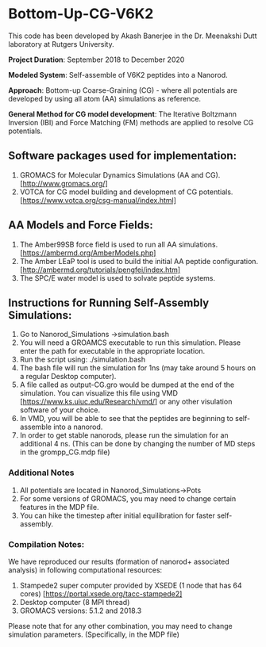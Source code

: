 # Bottom-Up-CG-V6K2


This code has been developed by Akash Banerjee in the Dr. Meenakshi Dutt laboratory at Rutgers University. 

**Project Duration**: September 2018 to December 2020

**Modeled System**: Self-assemble of V6K2 peptides into a Nanorod. 

**Approach**: Bottom-up Coarse-Graining (CG) - where all potentials are developed by using all atom (AA) simulations as reference. 

**General Method for CG model development**: The Iterative Boltzmann Inversion (IBI) and Force Matching (FM) methods are applied to resolve CG potentials. 

## Software packages used for implementation: 

1. GROMACS for Molecular Dynamics Simulations (AA and CG). [http://www.gromacs.org/]
2. VOTCA for CG model building and development of CG potentials. [https://www.votca.org/csg-manual/index.html]

## AA Models and Force Fields:

1. The Amber99SB force field is used to run all AA simulations. [https://ambermd.org/AmberModels.php]
2. The Amber LEaP tool is used to build the initial AA peptide configuration. [http://ambermd.org/tutorials/pengfei/index.htm]
3. The SPC/E water model is used to solvate peptide systems. 

## Instructions for Running Self-Assembly Simulations: 

1. Go to Nanorod_Simulations ->simulation.bash
2. You will need a GROAMCS executable to run this simulation. Please enter the path for executable in the appropriate location. 
3. Run the script using: ./simulation.bash
4. The bash file will run the simulation for 1ns (may take around 5 hours on a regular Desktop computer). 
5. A file called as output-CG.gro would be dumped at the end of the simulation. You can visualize this file using VMD [https://www.ks.uiuc.edu/Research/vmd/] or any other visulation software of your choice.
6. In VMD, you will be able to see that the peptides are beginning to self-assemble into a nanorod. 
6. In order to get stable nanorods, please run the simulation for an additional 4 ns. (This can be done by changing the number of MD steps in the grompp_CG.mdp file)

### Additional Notes 

1. All potentials are located in Nanorod_Simulations->Pots
2. For some versions of GROMACS, you may need to change certain features in the MDP file. 
3. You can hike the timestep after initial equilibration for faster self-assembly. 

### Compilation Notes: 

We have reproduced our results (formation of nanorod+ associated analysis) in following computational resources: 

1. Stampede2 super computer provided by XSEDE (1 node that has 64 cores) [https://portal.xsede.org/tacc-stampede2]
2. Desktop computer (8 MPI thread)
3. GROMACS versions: 5.1.2 and 2018.3 

Please note that for any other combination, you may need to change simulation parameters. (Specifically, in the MDP file)






